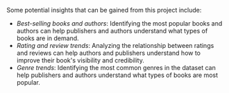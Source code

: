 

Some potential insights that can be gained from this project include:

- *Best-selling books and authors*: Identifying the most popular books and authors can help publishers and authors understand what types of books are in demand.
- *Rating and review trends*: Analyzing the relationship between ratings and reviews can help authors and publishers understand how to improve their book's visibility and credibility.
- *Genre trends*: Identifying the most common genres in the dataset can help publishers and authors understand what types of books are most popular.
